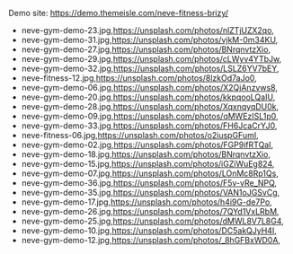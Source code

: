 Demo site: https://demo.themeisle.com/neve-fitness-brizy/

- neve-gym-demo-23.jpg,https://unsplash.com/photos/nlZTjUZX2qo,
- neve-gym-demo-31.jpg,https://unsplash.com/photos/vjkM-0m34KU,
- neve-gym-demo-27.jpg,https://unsplash.com/photos/BNrqnvtzXio,
- neve-gym-demo-29.jpg,https://unsplash.com/photos/cLWyv4YTbJw,
- neve-gym-demo-32.jpg,https://unsplash.com/photos/LSLZ6YV7bEY,
- neve-fitness-12.jpg,https://unsplash.com/photos/8lzkOd7aJo0,
- neve-gym-demo-06.jpg,https://unsplash.com/photos/X2QjAnzvws8,
- neve-gym-demo-20.jpg,https://unsplash.com/photos/kkpqooLQaIU,
- neve-gym-demo-28.jpg,https://unsplash.com/photos/XqxnqyqDU0k,
- neve-gym-demo-09.jpg,https://unsplash.com/photos/qMWEzISL1p0,
- neve-gym-demo-33.jpg,https://unsplash.com/photos/FH6JcaCrYJ0,
- neve-fitness-06.jpg,https://unsplash.com/photos/o2iuspGFumI,
- neve-gym-demo-02.jpg,https://unsplash.com/photos/FGP9ifRTQaI,
- neve-gym-demo-18.jpg,https://unsplash.com/photos/BNrqnvtzXio,
- neve-gym-demo-15.jpg,https://unsplash.com/photos/iGZiWuEg824,
- neve-gym-demo-07.jpg,https://unsplash.com/photos/LOnMc8Rp1Qs,
- neve-gym-demo-36.jpg,https://unsplash.com/photos/F5v-vRe_NPQ,
- neve-gym-demo-35.jpg,https://unsplash.com/photos/VAN1oJGSvCg,
- neve-gym-demo-17.jpg,https://unsplash.com/photos/h4i9G-de7Po,
- neve-gym-demo-26.jpg,https://unsplash.com/photos/7QYd1VxLRbM,
- neve-gym-demo-25.jpg,https://unsplash.com/photos/dMWL8V7L8G4,
- neve-gym-demo-10.jpg,https://unsplash.com/photos/DC5akQJyH4I,
- neve-gym-demo-12.jpg,https://unsplash.com/photos/_8hGFBxWD0A,